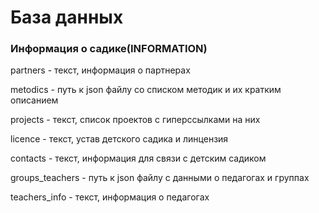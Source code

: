 <html>
    <h1>База данных</h1>
    <h3>Информация о садике(INFORMATION)</h3>
    <p>partners - текст, информация о партнерах</p>
    <p>metodics - путь к json файлу со списком методик и их кратким описанием</p>
    <p>projects - текст, список проектов с гиперссылками на них</p>
    <p>licence - текст, устав детского садика и линцензия</p>
    <p>contacts - текст, информация для связи с детским садиком</p>
    <p>groups_teachers - путь к json файлу с данными о педагогах и группах</p>
    <p>teachers_info - текст, информация о педагогах</p>
</html>